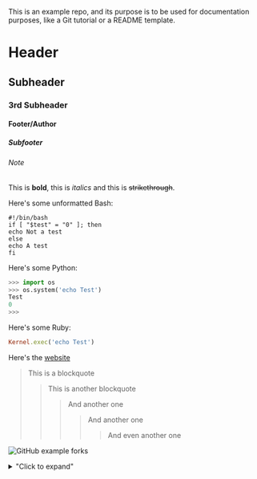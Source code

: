 This is an example repo, and its purpose is to be used for documentation purposes, like a Git tutorial or a README template.

# Header
## Subheader
### 3rd Subheader
#### Footer/Author
##### Subfooter
###### Note

This is **bold**, this is *italics* and this is ~~strikethrough~~.  

Here's some unformatted Bash:
```
#!/bin/bash
if [ "$test" = "0" ]; then
echo Not a test
else
echo A test
fi
```

Here's some Python:
```python
>>> import os
>>> os.system('echo Test')
Test
0
>>>
```

Here's some Ruby:
```ruby
Kernel.exec('echo Test')
```

Here's the [website](https://example.com)

> This is a blockquote
>> This is another blockquote
>>> And another one
>>>> And another one
>>>>> And even another one

![GitHub example forks](https://img.shields.io/github/forks/accexample/repoexample?style=plastic)

<details>
<summary>"Click to expand"</summary>
this is hidden
</details>
